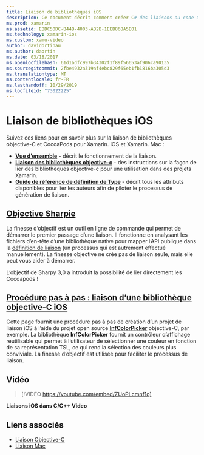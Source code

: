 ```yaml
---
title: Liaison de bibliothèques iOS
description: Ce document décrit comment créer C# des liaisons au code Objective-C, ce qui permet de consommer des bibliothèques natives et des CocoaPods dans une application Xamarin. iOS.
ms.prod: xamarin
ms.assetid: EBDC50DC-B44B-4003-AB2B-1EEB868A5E01
ms.technology: xamarin-ios
ms.custom: xamu-video
author: davidortinau
ms.author: daortin
ms.date: 03/18/2017
ms.openlocfilehash: 61d1adfc997b34302f1f89f56653af906ca90135
ms.sourcegitcommit: 2fbe4932a319af4ebc829f65eb1fb1816ba305d3
ms.translationtype: MT
ms.contentlocale: fr-FR
ms.lasthandoff: 10/29/2019
ms.locfileid: "73022225"
---
```

# <a name="binding-ios-libraries"></a>Liaison de bibliothèques iOS

Suivez ces liens pour en savoir plus sur la liaison de bibliothèques objective-C et CocoaPods pour Xamarin. iOS et Xamarin. Mac :

- [**Vue d’ensemble**](~/cross-platform/macios/binding/overview.md) -
  décrit le fonctionnement de la liaison.
- [**Liaison des bibliothèques objective-c**](~/cross-platform/macios/binding/objective-c-libraries.md) -
  des instructions sur la façon de lier des bibliothèques objective-c pour une utilisation dans des projets Xamarin.
- [**Guide de référence de définition de Type**](~/cross-platform/macios/binding/binding-types-reference.md) -
  décrit tous les attributs disponibles pour lier les auteurs afin de piloter le processus de génération de liaison.

## <a name="objective-sharpiecross-platformmaciosbindingobjective-sharpieindexmd"></a>[Objective Sharpie](~/cross-platform/macios/binding/objective-sharpie/index.md)

La finesse d’objectif est un outil en ligne de commande qui permet de démarrer le premier passage d’une liaison.
Il fonctionne en analysant les fichiers d’en-tête d’une bibliothèque native pour mapper l’API publique dans la [définition de liaison](~/cross-platform/macios/binding/objective-c-libraries.md) (un processus qui est autrement effectué manuellement). La finesse objective ne crée pas de liaison seule, mais elle peut vous aider à démarrer.

L’objectif de Sharpy 3,0 a introduit la possibilité de lier directement les Cocoapods !

## <a name="walkthrough---binding-an-ios-objective-c-librarywalkthroughmd"></a>[Procédure pas à pas : liaison d’une bibliothèque objective-C iOS](walkthrough.md)

Cette page fournit une procédure pas à pas de création d’un projet de liaison iOS à l’aide du projet open source [**InfColorPicker**](https://github.com/InfinitApps/InfColorPicker) objective-C, par exemple. La bibliothèque **InfColorPicker** fournit un contrôleur d’affichage réutilisable qui permet à l’utilisateur de sélectionner une couleur en fonction de sa représentation TSL, ce qui rend la sélection des couleurs plus conviviale.
La finesse d’objectif est utilisée pour faciliter le processus de liaison.

## <a name="video"></a>Vidéo

> [!VIDEO https://youtube.com/embed/ZUoPLcmnf1o]

**Liaisons iOS dans C/C++ Video**

## <a name="related-links"></a>Liens associés

- [Liaison Objective-C](~/cross-platform/macios/binding/index.md)
- [Liaison Mac](~/mac/platform/binding.md)
